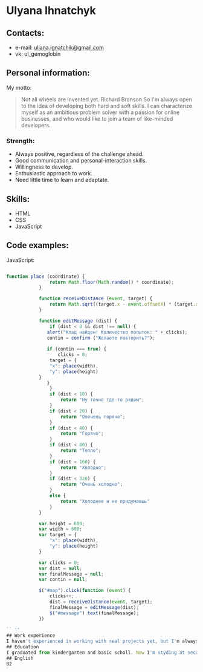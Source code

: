 # Ulyana Ihnatchyk
## Contacts:
* e-mail: uliana.ignatchik@gmail.com
* vk: ul_gemoglobin
## Personal information:
My motto:
> Not all wheels are invented yet.
> Richard Branson
So I'm always open to the idea of developing both hard and soft skills. I can characterize myself as an ambitious problem solver with a passion for online businesses, and who would like to join a team of like-minded developers. 
### Strength:
* Always positive, regardless of the challenge ahead.
* Good communication and personal-interaction skills.
* Willingness to develop.
* Enthusiastic approach to work.
* Need little time to learn and adaptate.
## Skills:
* HTML
* CSS
* JavaScript
## Code examples:

JavaScript:
```javascript

function place (coordinate) {
                return Math.floor(Math.random() * coordinate);
            }

            function receiveDistance (event, target) {
                return Math.sqrt((target.x - event.offsetX) * (target.x - event.offsetX) + (target.y - event.offsetY) * (target.y - event.offsetY));
            }

            function editMessage (dist) {
                if (dist < 8 && dist !== null) {
               alert("Клад найден! Количество попыток: " + clicks);
               contin = confirm ("Желаете повторить?");
               
               if (contin === true) {
                   clicks = 0;
                target = {
                "x": place(width),
                "y": place(height)
            }
               }
                }
                if (dist < 10) {
                    return "Ну точно где-то рядом";
                }
                if (dist < 20) {
                    return "Ооочень горячо";
                }
                if (dist < 40) {
                    return "Горячо";
                }
                if (dist < 80) {
                    return "Тепло";
                }
                if (dist < 160) {
                    return "Холодно";
                }
                if (dist < 320) {
                    return "Очень холодно";
                }
                else {
                    return "Холоднее и не придумаешь"
                }
            }

            var height = 600;
            var width = 600;
            var target = {
                "x": place(width),
                "y": place(height)
            }

            var clicks = 0;
            var dist = null;
            var finalMessage = null;
            var contin = null;

            $("#map").click(function (event) {
                clicks++;
                dist = receiveDistance(event, target);
                finalMessage = editMessage(dist);
                $("#message").text(finalMessage);
            })
            
`` ''
## Work experience
I haven't experienced in working with real projects yet, but I'm always ready.
## Education
I graduated from kindergarten and basic scholl. Now I'm styding at secondary school. Also I've got education in national children's technopark where I've mastered the robotics course program. There I used to program using C language.
## English
B2
